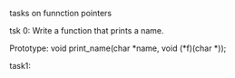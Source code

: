 tasks on funnction pointers


tsk 0:
Write a function that prints a name.

Prototype: void print_name(char *name, void (*f)(char *));


task1:
